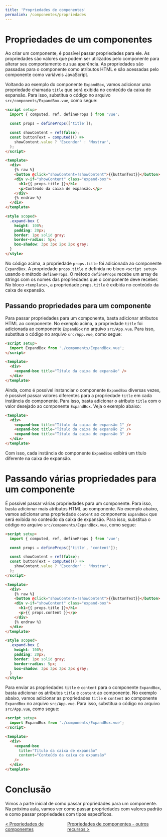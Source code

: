 ```yaml
---
title: 'Propriedades de componentes'
permalink: /componentes/propriedades
---
```


# Propriedades de um componentes

Ao criar um componente, é possível passar propriedades para ele. As propriedades são valores que podem ser utilizados pelo componente para alterar seu comportamento ou sua aparência. As propriedades são passadas para o componente como atributos HTML e são acessadas pelo componente como variáveis JavaScript.

Voltando ao exemplo do componente `ExpandBox`, vamos adicionar uma propriedade chamada `title` que será exibida no conteúdo da caixa de expansão. Para isso, substitua o código no arquivo `src/components/ExpandBox.vue`, como segue:

```html
<script setup>
  import { computed, ref, defineProps } from 'vue';

  const props = defineProps(['title']);

  const showContent = ref(false);
  const buttonText = computed(() =>
    showContent.value ? 'Esconder' : 'Mostrar',
  );
</script>

<template>
  <div>
    {% raw %}
    <button @click="showContent=!showContent">{{buttonText}}</button>
    <div v-if="showContent" class="expand-box">
      <h1>{{ props.title }}</h1>
      <p>Conteúdo da caixa de expansão.</p>
    </div>
    {% endraw %}
  </div>
</template>

<style scoped>
  .expand-box {
    height: 100%;
    padding: 20px;
    border: 1px solid gray;
    border-radius: 5px;
    box-shadow: 3px 3px 2px 2px gray;
  }
</style>
```

No código acima, a propriedade `props.title` foi adicionada ao componente `ExpandBox`. A propriedade `props.title` é definida no bloco `<script setup>` usando o método `defineProps`. O método `defineProps` recebe um array de strings com os nomes das propriedades que o componente deve receber. No bloco `<template>`, a propriedade `props.title` é exibida no conteúdo da caixa de expansão.

## Passando propriedades para um componente

Para passar propriedades para um componente, basta adicionar atributos HTML ao componente. No exemplo acima, a propriedade `title` foi adicionada ao componente `ExpandBox` no arquivo `src/App.vue`. Para isso, substitua o código no arquivo `src/App.vue`, como segue:

```html
<script setup>
  import ExpandBox from './components/ExpandBox.vue';
</script>

<template>
  <div>
    <expand-box title="Título da caixa de expansão" />
  </div>
</template>
```

Ainda, como é possível instanciar o componente `ExpandBox` diversas vezes, é possível passar valores diferentes para a propriedade `title` em cada instância do componente. Para isso, basta adicionar o atributo `title` com o valor desejado ao componente `ExpandBox`. Veja o exemplo abaixo:

```html
<template>
  <div>
    <expand-box title="Título da caixa de expansão 1" />
    <expand-box title="Título da caixa de expansão 2" />
    <expand-box title="Título da caixa de expansão 3" />
  </div>
</template>
```

Com isso, cada instância do componente `ExpandBox` exibirá um título diferente na caixa de expansão.

# Passando várias propriedades para um componente

É possível passar várias propriedades para um componente. Para isso, basta adicionar mais atributos HTML ao componente. No exemplo abaixo, vamos adicionar uma propriedade `content` ao componente `ExpandBox` que será exibida no conteúdo da caixa de expansão. Para isso, substitua o código no arquivo `src/components/ExpandBox.vue`, como segue:

```html
<script setup>
  import { computed, ref, defineProps } from 'vue';

  const props = defineProps(['title', 'content']);

  const showContent = ref(false);
  const buttonText = computed(() =>
    showContent.value ? 'Esconder' : 'Mostrar',
  );
</script>

<template>
  <div>
    {% raw %}
    <button @click="showContent=!showContent">{{buttonText}}</button>
    <div v-if="showContent" class="expand-box">
      <h1>{{ props.title }}</h1>
      <p>{{ props.content }}</p>
    </div>
    {% endraw %}
  </div>
</template>

<style scoped>
  .expand-box {
    height: 100%;
    padding: 20px;
    border: 1px solid gray;
    border-radius: 5px;
    box-shadow: 3px 3px 2px 2px gray;
  }
</style>
```

Para enviar as propriedades `title` e `content` para o componente `ExpandBox`, basta adicionar os atributos `title` e `content` ao componente. No exemplo abaixo, vamos adicionar as propriedades `title` e `content` ao componente `ExpandBox` no arquivo `src/App.vue`. Para isso, substitua o código no arquivo `src/App.vue`, como segue:

```html
<script setup>
  import ExpandBox from './components/ExpandBox.vue';
</script>

<template>
  <div>
    <expand-box
      title="Título da caixa de expansão"
      content="Conteúdo da caixa de expansão"
    />
  </div>
</template>
```

# Conclusão

Vimos a parte inicial de como passar propriedades para um componente. Na próxima aula, vamos ver como passar propriedades com valores padrão e como passar propriedades com tipos específicos.

<span style="display: flex; justify-content: space-between;"><span>[&lt; Propriedades de componentes](propriedades.html 'Anterior')</span><span>[Propriedades de componentes - outros recursos &gt;](propriedades-outros-recursos.html 'Próximo')</span></span>
